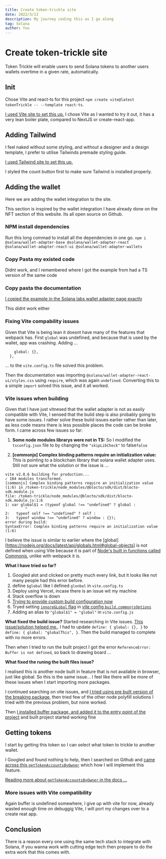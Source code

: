 ```yaml
---
title: Create token-trickle site
date: 2022/3/13
description: My journey coding this as I go along
tag: Solana
author: You
---
```


# Create token-trickle site

Token Trickle will enable users to send Solana tokens to another users wallets overtime in a given rate, automatically.

## Init

Chose Vite and react-ts for this project `npm create vite@latest tokenTrickle -- --template react-ts`.

[I used Vite site to set this up.](https://vitejs.dev/guide/#trying-vite-online)
I chose Vite as I wanted to try it out, it has a very lean boiler plate, compared to NextJS or create-react-app.

## Adding Tailwind

I feel naked without some styling, and without a designer and a design template, I prefer to utilise Tailwinds premade styling guide.

[I used Tailwind site to set this up.](https://tailwindcss.com/docs/guides/vite)

I styled the count button first to make sure Tailwind is installed properly.

## Adding the wallet

Here we are adding the wallet integration to the site.

This section is inspired by the wallet integration I have already done on the NFT section of this website. Its all open source on Github.

### NPM install dependencies

Run this long commad to install all the dependencies in one go.
`npm i @solana/wallet-adapter-base @solana/wallet-adapter-react @solana/wallet-adapter-react-ui @solana/wallet-adapter-wallets`

### Copy Pasta my existed code

Didnt work, and I remembered where I got the example from had a TS version of the same code

### Copy pasta the documentation

[I copied the example in the Solana labs wallet adapter page exactly](https://solana-labs.github.io/wallet-adapter/)

This didnt work either

### Fixing Vite compability issues

Given that Vite is being lean it doesnt have many of the features that webpack has. First `global` was undefined, and because that is used by the wallet, app was crashing. Adding ...

```define: {
    global: {},
  },
```

... to the `vite.config.ts` file solved this problem.

Then the documentation was importing `@solana/wallet-adapter-react-ui/styles.css` using `require`, which was again `undefined`. Converting this to a simple `import` solved this issue, and it all worked.

### Vite issues when building

Given that I have just vitnesed that the wallet adapter is not as easily compatible with Vite, I sensed that the build step is also probably going to have some issues. I rather solve these build issues earlier rather than later, as less code means there is less possible places the code can be broke form. I came across few issues so far:

1. **Some node modules librarys were not in TS:** So I modified the `tsconfig.json` file to by changing the `"skipLibCheck"` to false`false`

2. **[commonjs] Complex binding patterns require an initialization value:** This is pointing to a blockchain library that solana wallet adapter uses. Still not sure what the solution or the issue is ...

```
vite v2.8.6 building for production...
✓ 184 modules transformed.
[commonjs] Complex binding patterns require an initialization value (1:6) in /token-trickle/node_modules/@blocto/sdk/dist/blocto-sdk.module.js
file: /token-trickle/node_modules/@blocto/sdk/dist/blocto-sdk.module.js:1:6
1: var global$1 = (typeof global !== "undefined" ? global :
         ^
2:   typeof self !== "undefined" ? self :
3:   typeof window !== "undefined" ? window : {});
error during build:
SyntaxError: Complex binding patterns require an initialization value (1:6)

```

I believe the issue is similar to earlier where the [global][https://nodejs.org/docs/latest/api/globals.html#global-objects] is not defined when using Vite because it is part of [Node's built in functions called Commonjs](https://nodejs.org/docs/latest/api/modules.html#modules-commonjs-modules), unlike with webpack it is.

**What I have tried so far?**

1. Googled alot and clicked on pretty much every link, but it looks like not many people had this error before.
2. define `$global` like I defined `glonbal` in `vite.config.ts`
3. Deploy using Vercel, incase there is an issue wit my machine
4. Stack overflow is down
5. [Trying to provide custom build configuration now](https://github.com/solana-labs/wallet-adapter/blob/master/FAQ.md#babel--rollup--vite--snowpack--esbuild)
6. Tryed setting [`ignoreGLobal` flag](https://github.com/rollup/plugins/tree/master/packages/commonjs#ignoreglobal) in [vite config `build.commonjsOptions` ](https://vitejs.dev/config/#build-commonjsoptions)
7. Adding an alias to `"global$1" = "global"` in `vite.config.js`

**What fixed the build issue?**
Started researching in Vite issues. [This issue/solution helped me.](https://github.com/vitejs/vite/issues/7257#issuecomment-1066064513). I had to update `define: { global: {}, }` to `define: { global: "globalThis", }`. Then the build managed to complete with no more errors.

Then when I tried to run the built project I got the error `ReferenceError: Buffer is not defined`, so back to drawing board ...

**What fixed the runing the built files issue?**

I realised this is another node built in feature that is not available in browser, just like global. So this is the same issue... I feel like there will be more of these issues when I start importing more packages.

I continued searching on vite issues, and [I tried using pre built version of the breaking package](https://github.com/vitejs/vite/issues/5970), then tried few of the other node polyfill solutions I tried with the previous problem, but none worked.

Then [I installed buffer package, and added it to the entry point of the project](https://github.com/vitejs/vite/discussions/3126#discussioncomment-2349415) and built project started working fine

## Getting tokens

I start by getting this token so I can select what token to trickle to another wallet.

I Googled and found nothing to help, then I searched on Github and [came across this `getTokenAccountsByOwner`](https://github.com/jayito/Solana-Get-tokens/blob/3d4dd309e20e557767e789063e4b91159105be9a/src/App.js#L24) which how I will implement this feature.

[Reading more about `getTokenAccountsByOwner` in the docs ...](https://docs.solana.com/developing/clients/jsonrpc-api#gettokenaccountsbyowner)

### More issues with Vite compatibility

Again buffer is undefined somewhere, I give up with vite for now, already wasted enough time on debuggig Vite, I will port my changes over to a create reat app.

## Conclusion

There is a reason every one using the same tech stack to integrate with Solana, if you wanna work with cutting edge tech then prepare to do the extra work that this comes with.
